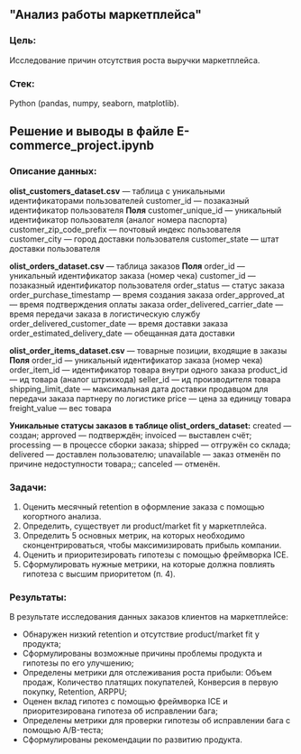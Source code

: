 ## "Анализ работы маркетплейса"

### Цель: 
Исследование причин отсутствия роста выручки маркетплейса. 

### Стек:
Python (pandas, numpy, seaborn, matplotlib).

## Решение и выводы в файле E-commerce_project.ipynb

### Описание данных:
**olist_customers_dataset.csv** — таблица с уникальными идентификаторами пользователей
customer_id — позаказный идентификатор пользователя
**Поля**
customer_unique_id — уникальный идентификатор пользователя (аналог номера паспорта)
customer_zip_code_prefix — почтовый индекс пользователя
customer_city — город доставки пользователя
customer_state — штат доставки пользователя

**olist_orders_dataset.csv** —  таблица заказов
**Поля**
order_id — уникальный идентификатор заказа (номер чека)
customer_id — позаказный идентификатор пользователя
order_status — статус заказа
order_purchase_timestamp — время создания заказа
order_approved_at — время подтверждения оплаты заказа
order_delivered_carrier_date — время передачи заказа в логистическую службу
order_delivered_customer_date — время доставки заказа
order_estimated_delivery_date — обещанная дата доставки

**olist_order_items_dataset.csv** — товарные позиции, входящие в заказы
**Поля**
order_id — уникальный идентификатор заказа (номер чека)
order_item_id — идентификатор товара внутри одного заказа
product_id — ид товара (аналог штрихкода)
seller_id — ид производителя товара
shipping_limit_date — максимальная дата доставки продавцом для передачи заказа партнеру по логистике
price — цена за единицу товара
freight_value — вес товара 

**Уникальные статусы заказов в таблице olist_orders_dataset:**
created — создан;
approved — подтверждён;
invoiced — выставлен счёт;
processing — в процессе сборки заказа;
shipped — отгружён со склада;
delivered — доставлен пользователю;
unavailable — заказ отменён по причине недоступности товара;;
canceled — отменён.

### Задачи:

1. Оценить месячный retention в оформление заказа с помощью когортного анализа.
2. Определить, существует ли product/market fit у маркетплейса.
3. Определить 5 основных метрик, на которых необходимо сконцентрироваться, чтобы максимизировать прибыль компании.
4. Оценить и приоритезировать гипотезы с помощью фреймворка ICE.
5. Сформулировать нужные метрики, на которые должна повлиять гипотеза с высшим приоритетом (п. 4).


### Результаты:

В результате исследования данных заказов клиентов на маркетплейсе:
- Обнаружен низкий retention и отсутствие product/market fit у продукта;
- Сформулированы возможные причины проблемы продукта и гипотезы по его улучшению;
- Определены метрики для отслеживания роста прибыли: Объем продаж, Количество платящих покупателей, Конверсия в первую покупку, Retention, ARPPU;
- Оценен вклад гипотез с помощью фреймворка ICE и приоритезирована гипотеза об исправлении бага;
- Определены метрики для проверки гипотезы об исправлении бага с помощью A/B-теста;
- Сформулированы рекомендации по развитию продукта.
